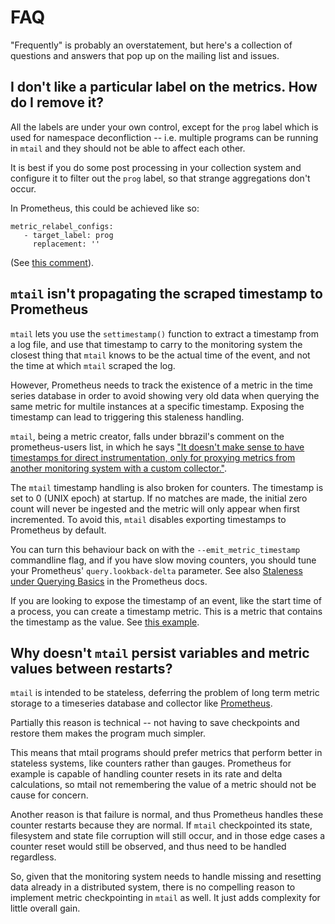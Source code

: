 # FAQ

"Frequently" is probably an overstatement, but here's a collection of questions and answers that pop up on the mailing list and issues.

## I don't like a particular label on the metrics.  How do I remove it?

All the labels are under your own control, except for the `prog` label which is used for namespace deconfliction -- i.e. multiple programs can be running in `mtail` and they should not be able to affect each other.

It is best if you do some post processing in your collection system and configure it to filter out the `prog` label, so that strange aggregations don't occur.

In Prometheus, this could be achieved like so:

```
metric_relabel_configs:
   - target_label: prog
     replacement: ''
```

(See [this comment](https://github.com/google/mtail/issues/59#issuecomment-303531070)).


## `mtail` isn't propagating the scraped timestamp to Prometheus

`mtail` lets you use the `settimestamp()` function to extract a timestamp from
a log file, and use that timestamp to carry to the monitoring system the
closest thing that `mtail` knows to be the actual time of the event, and not
the time at which `mtail` scraped the log.

However, Prometheus needs to track the existence of a metric in the time series
database in order to avoid showing very old data when querying the same metric
for multile instances at a specific timestamp. Exposing the timestamp can lead
to triggering this staleness handling.

`mtail`, being a metric creator, falls under bbrazil's comment on the
prometheus-users list, in which he says ["It doesn't make sense to have
timestamps for direct instrumentation, only for proxying metrics from another
monitoring system with a custom
collector."](https://groups.google.com/forum/#!msg/prometheus-users/qgxKH6_gYzM/LyO5wGO6BwAJ).

The `mtail` timestamp handling is also broken for counters. The timestamp is
set to 0 (UNIX epoch) at startup. If no matches are made, the initial zero
count will never be ingested and the metric will only appear when first
incremented. To avoid this, `mtail` disables exporting timestamps to Prometheus
by default.

You can turn this behaviour back on with the `--emit_metric_timestamp`
commandline flag, and if you have slow moving counters, you should tune your
Prometheus' `query.lookback-delta` parameter.  See also [Staleness under
Querying
Basics](https://prometheus.io/docs/prometheus/latest/querying/basics/#staleness)
in the Prometheus docs.

If you are looking to expose the timestamp of an event, like the start time of
a process, you can create a timestamp metric. This is a metric that contains
the timestamp as the value. See [this example](/examples/timestamp.mtail).

## Why doesn't `mtail` persist variables and metric values between restarts?

`mtail` is intended to be stateless, deferring the problem of long term metric
storage to a timeseries database and collector like
[Prometheus](https://prometheus.io).

Partially this reason is technical -- not having to save checkpoints and restore them makes the program much simpler.

This means that mtail programs should prefer metrics that perform better in
stateless systems, like counters rather than gauges.  Prometheus for example is
capable of handling counter resets in its rate and delta calculations, so mtail
not remembering the value of a metric should not be cause for concern.

Another reason is that failure is normal, and thus Prometheus handles these
counter restarts because they are normal.  If `mtail` checkpointed its state,
filesystem and state file corruption will still occur, and in those edge cases
a counter reset would still be observed, and thus need to be handled
regardless.

So, given that the monitoring system needs to handle missing and resetting data
already in a distributed system, there is no compelling reason to implement
metric checkpointing in `mtail` as well.  It just adds complexity for little
overall gain.
